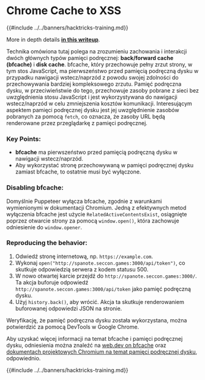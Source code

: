 # Chrome Cache to XSS

{{#include ../../banners/hacktricks-training.md}}

More in depth details [**in this writeup**](https://blog.arkark.dev/2022/11/18/seccon-en/#web-spanote).

Technika omówiona tutaj polega na zrozumieniu zachowania i interakcji dwóch głównych typów pamięci podręcznej: **back/forward cache (bfcache)** i **disk cache**. bfcache, który przechowuje pełny zrzut strony, w tym stos JavaScript, ma pierwszeństwo przed pamięcią podręczną dysku w przypadku nawigacji wstecz/naprzód z powodu swojej zdolności do przechowywania bardziej kompleksowego zrzutu. Pamięć podręczna dysku, w przeciwieństwie do tego, przechowuje zasoby pobrane z sieci bez uwzględnienia stosu JavaScript i jest wykorzystywana do nawigacji wstecz/naprzód w celu zmniejszenia kosztów komunikacji. Interesującym aspektem pamięci podręcznej dysku jest jej uwzględnienie zasobów pobranych za pomocą `fetch`, co oznacza, że zasoby URL będą renderowane przez przeglądarkę z pamięci podręcznej.

### Key Points:

- **bfcache** ma pierwszeństwo przed pamięcią podręczną dysku w nawigacji wstecz/naprzód.
- Aby wykorzystać stronę przechowywaną w pamięci podręcznej dysku zamiast bfcache, to ostatnie musi być wyłączone.

### Disabling bfcache:

Domyślnie Puppeteer wyłącza bfcache, zgodnie z warunkami wymienionymi w dokumentacji Chromium. Jedną z efektywnych metod wyłączenia bfcache jest użycie `RelatedActiveContentsExist`, osiągnięte poprzez otwarcie strony za pomocą `window.open()`, która zachowuje odniesienie do `window.opener`.

### Reproducing the behavior:

1. Odwiedź stronę internetową, np. `https://example.com`.
2. Wykonaj `open("http://spanote.seccon.games:3000/api/token")`, co skutkuje odpowiedzią serwera z kodem statusu 500.
3. W nowo otwartej karcie przejdź do `http://spanote.seccon.games:3000/`. Ta akcja buforuje odpowiedź `http://spanote.seccon.games:3000/api/token` jako pamięć podręczną dysku.
4. Użyj `history.back()`, aby wrócić. Akcja ta skutkuje renderowaniem buforowanej odpowiedzi JSON na stronie.

Weryfikację, że pamięć podręczna dysku została wykorzystana, można potwierdzić za pomocą DevTools w Google Chrome.

Aby uzyskać więcej informacji na temat bfcache i pamięci podręcznej dysku, odniesienia można znaleźć na [web.dev on bfcache](https://web.dev/i18n/en/bfcache/) oraz [dokumentach projektowych Chromium na temat pamięci podręcznej dysku](https://www.chromium.org/developers/design-documents/network-stack/disk-cache/), odpowiednio.

{{#include ../../banners/hacktricks-training.md}}
